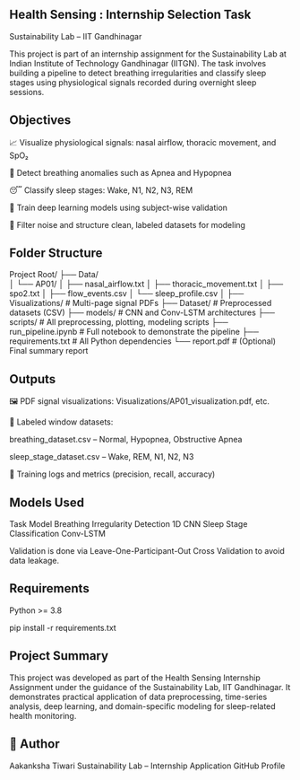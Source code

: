 ## Health Sensing : Internship Selection Task 
Sustainability Lab – IIT Gandhinagar

This project is part of an internship assignment for the Sustainability Lab at Indian Institute of Technology Gandhinagar (IITGN). The task involves building a pipeline to detect breathing irregularities and classify sleep stages using physiological signals recorded during overnight sleep sessions.

## Objectives

📈 Visualize physiological signals: nasal airflow, thoracic movement, and SpO₂

🔎 Detect breathing anomalies such as Apnea and Hypopnea

😴 Classify sleep stages: Wake, N1, N2, N3, REM

🧠 Train deep learning models using subject-wise validation

🧼 Filter noise and structure clean, labeled datasets for modeling

## Folder Structure

Project Root/
├── Data/              
│   └── AP01/
│       ├── nasal_airflow.txt
│       ├── thoracic_movement.txt
│       ├── spo2.txt
│       ├── flow_events.csv
│       └── sleep_profile.csv
│
├── Visualizations/          # Multi-page signal PDFs
├── Dataset/                 # Preprocessed datasets (CSV)
├── models/                  # CNN and Conv-LSTM architectures
├── scripts/                 # All preprocessing, plotting, modeling scripts
├── run_pipeline.ipynb       # Full notebook to demonstrate the pipeline
├── requirements.txt         # All Python dependencies
└── report.pdf               # (Optional) Final summary report


## Outputs

🖼️ PDF signal visualizations: Visualizations/AP01_visualization.pdf, etc.

📁 Labeled window datasets:

breathing_dataset.csv – Normal, Hypopnea, Obstructive Apnea

sleep_stage_dataset.csv – Wake, REM, N1, N2, N3

🤖 Training logs and metrics (precision, recall, accuracy)

## Models Used

Task	Model
Breathing Irregularity Detection	1D CNN
Sleep Stage Classification	Conv-LSTM

Validation is done via Leave-One-Participant-Out Cross Validation to avoid data leakage.

## Requirements

Python >= 3.8

pip install -r requirements.txt

## Project Summary

This project was developed as part of the Health Sensing Internship Assignment under the guidance of the Sustainability Lab, IIT Gandhinagar.
It demonstrates practical application of data preprocessing, time-series analysis, deep learning, and domain-specific modeling for sleep-related health monitoring.


## 📌 Author
Aakanksha Tiwari
Sustainability Lab – Internship Application
GitHub Profile


